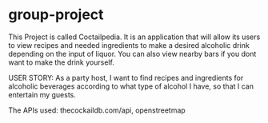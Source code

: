 # group-project
This Project is called Coctailpedia. It is an application that will
allow its users to view recipes and needed ingredients to make a desired alcoholic drink depending on the input of liquor. You can also view nearby bars if you dont want to make the drink yourself. 

USER STORY: As a party host, I want to find recipes and ingredients
for alcoholic beverages according to what type of alcohol I have, so that I can entertain my guests.

The APIs used: thecockaildb.com/api, openstreetmap